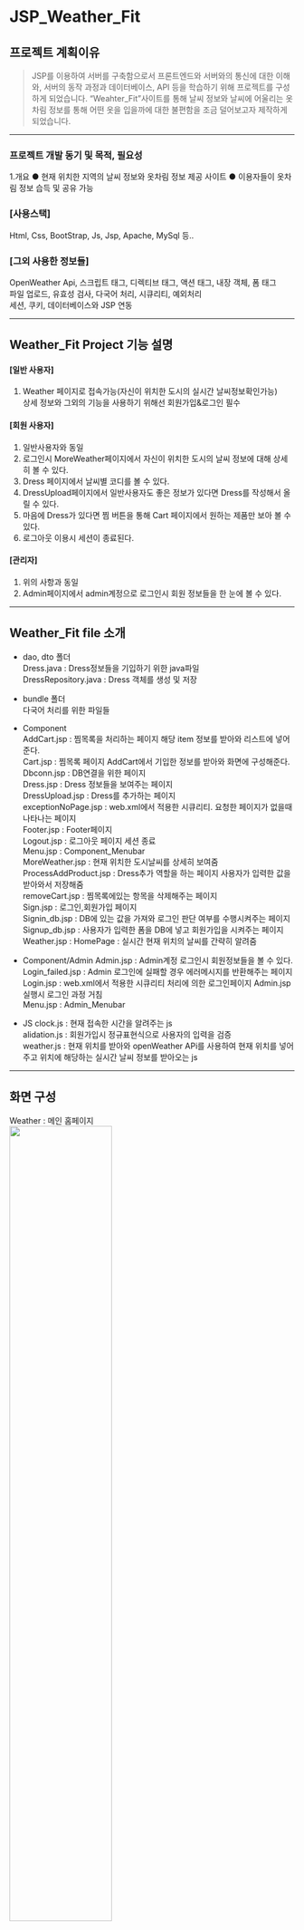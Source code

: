 # JSP_Weather_Fit

## 프로젝트 계획이유
> JSP를 이용하여 서버를 구축함으로서 프론트엔드와 서버와의 통신에 대한 이해와,
서버의 동작 과정과 데이터베이스, API 등을 학습하기 위해 프로젝트를 구성하게 되었습니다.
“Weahter_Fit”사이트를 통해 날씨 정보와 날씨에 어울리는 옷차림 정보를 통해 어떤 옷을 입을까에 대한 불편함을 조금 덜어보고자 제작하게 되었습니다.
---------------------------------------

### 프로젝트 개발 동기 및 목적, 필요성
1.개요
● 현재 위치한 지역의 날씨 정보와 옷차림 정보 제공 사이트
● 이용자들이 옷차림 정보 습득 및 공유 가능

### [사용스택]

  Html, Css, BootStrap, Js, Jsp, Apache, MySql 등..
  
### [그외 사용한 정보들]
  OpenWeather Api, 스크립트 태그, 디렉티브 태그, 액션 태그, 내장 객체, 폼 태그<br/>
  파일 업로드, 유효성 검사, 다국어 처리, 시큐리티, 예외처리<br/>
  세션, 쿠키, 데이터베이스와 JSP 연동
  
 --------------------
 
 ## Weather_Fit Project 기능 설명

#### [일반 사용자]
1. Weather 페이지로 접속가능(자신이 위치한 도시의 실시간 날씨정보확인가능)<br/>
상세 정보와 그외의 기능을 사용하기 위해선 회원가입&로그인 필수 

#### [회원 사용자]
1. 일반사용자와 동일
2. 로그인시 MoreWeather페이지에서 자신이 위치한 도시의 날씨 정보에 대해 상세히 볼 수 있다.
3. Dress 페이지에서 날씨별 코디를 볼 수 있다.
4. DressUpload페이지에서 일반사용자도 좋은 정보가 있다면 Dress를 작성해서 올릴 수 있다.
5. 마음에 Dress가 있다면 찜 버튼을 통해 Cart 페이지에서 원하는 제품만 보아 볼 수 있다.
6. 로그아웃 이용시 세션이 종료된다.

#### [관리자]
1. 위의 사항과 동일
2. Admin페이지에서 admin계정으로 로그인시 회원 정보들을 한 눈에 볼 수 있다.

 --------------------
 
 ## Weather_Fit file 소개
 * dao, dto 폴더<br/>
 Dress.java : Dress정보들을 기입하기 위한 java파일 <br/>
 DressRepository.java : Dress 객체를 생성 및 저장 <br/>
 
 * bundle 폴더<br/>
   다국어 처리를 위한 파일들
  
 * Component<br/>
  AddCart.jsp :  찜목록을 처리하는 페이지 해당 item 정보를 받아와 리스트에 넣어준다.   <br/>
  Cart.jsp : 찜목록 페이지  AddCart에서 기입한 정보를 받아와 화면에 구성해준다.   <br/>
  Dbconn.jsp : DB연결을 위한 페이지 <br/>
  Dress.jsp :  Dress 정보들을 보여주는 페이지  <br/>
  DressUpload.jsp :  Dress를 추가하는 페이지  <br/>
  exceptionNoPage.jsp :  web.xml에서 적용한  시큐리티. 요청한 페이지가 없을때 나타나는 페이지 <br/>
  Footer.jsp :  Footer페이지  <br/>
  Logout.jsp :  로그아웃 페이지 세션 종료  <br/>
  Menu.jsp :  Component_Menubar  <br/>
  MoreWeather.jsp :  현재 위치한 도시날씨를 상세히 보여줌  <br/>
  ProcessAddProduct.jsp :  Dress추가 역할을 하는 페이지 사용자가 입력한 값을 받아와서 저장해줌  <br/>
  removeCart.jsp :  찜목록에있는 항목을 삭제해주는 페이지  <br/>
  Sign.jsp :  로그인,회원가입 페이지  <br/>
  Signin_db.jsp :  DB에 있는 값을 가져와 로그인 판단 여부를 수행시켜주는 페이지  <br/>
  Signup_db.jsp :  사용자가 입력한 폼을 DB에 넣고 회원가입을 시켜주는 페이지  <br/>
  Weather.jsp :  HomePage : 실시간 현재 위치의 날씨를 간략히 알려줌   <br/>
 
 * Component/Admin
  Admin.jsp :  Admin계정 로그인시 회원정보들을 볼 수 있다.  <br/>
  Login_failed.jsp :  Admin 로그인에 실패할 경우 에러메시지를 반환해주는 페이지  <br/>
  Login.jsp :  web.xml에서 적용한 시큐리티 처리에 의한 로그인페이지  Admin.jsp실행시 로그인 과정 거침  <br/>
  Menu.jsp : Admin_Menubar <br/>
  
 * JS
  clock.js : 현재 접속한 시간을 알려주는 js  <br/>
  alidation.js : 회원가입시 정규표현식으로 사용자의 입력을 검증 <br/>
  weather.js : 현재 위치를 받아와 openWeather APi를 사용하여 현재 위치를 넣어주고 위치에 해당하는 실시간 날씨 정보를 받아오는 js <br/>
  
 --------------------
 
 ## 화면 구성
 <div>
    <p>Weather : 메인 홈페이지</br>
    <img width="60%" height="60%" src="https://user-images.githubusercontent.com/52727782/100700933-fec65100-33e1-11eb-987b-57006f0905fa.PNG">
 </div>
 <div>
    <p>SignUp : 회원가입</br>
    <img width="60%" height="50%" src="https://user-images.githubusercontent.com/52727782/100701772-9f694080-33e3-11eb-8603-155b5552118a.PNG">
 </div> 
  <div>
    <p>SignIp : 로그인</br>
    <img width="60%" height="50%" src="https://user-images.githubusercontent.com/52727782/100701775-a09a6d80-33e3-11eb-9e10-357915e7db11.PNG">
 </div>
  <div>
    <p>MoreWeather : 날씨 상세보기</br>
    <img width="60%" height="60%" src="https://user-images.githubusercontent.com/52727782/100701175-6ed4d700-33e2-11eb-9d98-203adb48b709.PNG">
 </div>
 <div>
    <p>Dress : 코디 정보</br>
    <img width="60%" height="60%" src="https://user-images.githubusercontent.com/52727782/100701351-d2f79b00-33e2-11eb-9667-c5941858d3cf.PNG">
    <img width="60%" height="60%" src="https://user-images.githubusercontent.com/52727782/100701405-fcb0c200-33e2-11eb-8243-c43589b4e5cb.PNG">
 </div>
 <div>
    <p>Upload : 코디 정보 올리기</br>
    <img width="60%" height="60%" src="https://user-images.githubusercontent.com/52727782/100701589-4bf6f280-33e3-11eb-98e4-4afaae674ada.PNG">
 </div> 
 <div>
    <p> Cart : 찜 목록</br>
    <img width="60%" height="60%" src="https://user-images.githubusercontent.com/52727782/100701685-7a74cd80-33e3-11eb-9cf9-8335850bcb46.PNG">
 </div> 
 <div>
    <p> Admin_Login : Admin 로그인페이지</br>
    <img width="60%" height="60%" src="https://user-images.githubusercontent.com/52727782/100701841-c45db380-33e3-11eb-99fd-10ba1d1fabb6.PNG">
 </div> 
 <div>
    <p> Admin : Admin페이지</br>
    <img width="60%" height="60%" src="https://user-images.githubusercontent.com/52727782/100705388-74ceb600-33ea-11eb-840d-d7f6d91bd1b3.PNG">
 </div>  
 
